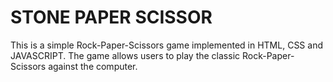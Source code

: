 # STONE PAPER SCISSOR
This is a simple Rock-Paper-Scissors game implemented in HTML, CSS and JAVASCRIPT. The game allows users to play the classic Rock-Paper-Scissors against the computer.
